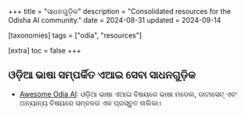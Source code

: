 +++
title = "ସାଧନଗୁଡ଼ିକ"
description = "Consolidated resources for the Odisha AI community."
date = 2024-08-31
updated = 2024-09-14

[taxonomies]
tags = ["odia", "resources"]

[extra]
toc = false
+++

## ଓଡ଼ିଆ ଭାଷା ସମ୍ପର୍କିତ ଏଆଇ ସେବା ସାଧନଗୁଡ଼ିକ 
- [Awesome Odia AI](https://github.com/odisha-ml/Awesome-Odia-AI/): ଓଡ଼ିଆ ଭାଷା ଏଆଇ ବିଷୟରେ ଭାଷା ମଡେଲ, ଡାଟାସେଟ୍ ଏବଂ ଅନ୍ୟାନ୍ୟ ବିଷୟରେ ସମ୍ବଳର ଏକ ପ୍ରସ୍ତୁତ ତାଲିକା।
